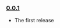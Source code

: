 ### [0.0.1](https://github.com/Pitzcarraldo/redux-provider-middleware/releases/tag/v0.0.1)

- The first release